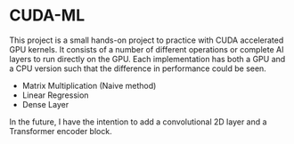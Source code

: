 # CUDA-ML
This project is a small hands-on project to practice with CUDA accelerated GPU kernels. It consists of a number of different operations or complete AI layers to run directly on the GPU. Each implementation has both a GPU and a CPU version such that the difference in performance could be seen. 

 - Matrix Multiplication (Naive method)
 - Linear Regression
 - Dense Layer

In the future, I have the intention to add a convolutional 2D layer and a Transformer encoder block. 